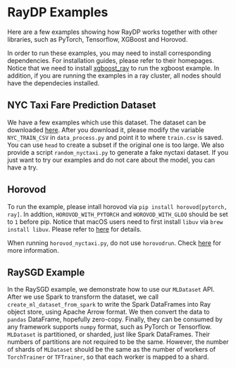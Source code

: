 # RayDP Examples
Here are a few examples showing how RayDP works together with other libraries, such as PyTorch, Tensorflow, XGBoost and Horovod. 

In order to run these examples, you may need to install corresponding dependencies. For installation guides, please refer to their homepages. Notice that we need to install [xgboost_ray](https://github.com/ray-project/xgboost_ray) to run the xgboost example. In addition, if you are running the examples in a ray cluster, all nodes should have the dependecies installed.

## NYC Taxi Fare Prediction Dataset
We have a few examples which use this dataset. The dataset can be downloaded [here](https://www.kaggle.com/c/new-york-city-taxi-fare-prediction/data). After you download it, please modify the variable `NYC_TRAIN_CSV` in `data_process.py` and point it to where `train.csv` is saved. You can use `head` to create a subset if the original one is too large. We also provide a script `random_nyctaxi.py` to generate a fake nyctaxi dataset. If you just want to try our examples and do not care about the model, you can have a try.

## Horovod
To run the example, please intall horovod via `pip install horovod[pytorch, ray]`. In addtion, `HOROVOD_WITH_PYTORCH` and `HOROVOD_WITH_GLOO` should be set to `1` before pip. Notice that macOS users need to first install `libuv` via `brew install libuv`. Please refer to [here](https://horovod.readthedocs.io/en/stable/install_include.html) for details.

When running `horovod_nyctaxi.py`, do not use `horovodrun`. Check [here](https://horovod.readthedocs.io/en/stable/ray_include.html) for more information. 

## RaySGD Example
In the RaySGD example, we demonstrate how to use our `MLDataset` API. After we use Spark to transform the dataset, we call `create_ml_dataset_from_spark` to write the Spark DataFrames into Ray object store, using Apache Arrow format. We then convert the data to `pandas` DataFrame, hopefully zero-copy. Finally, they can be consumed by any framework supports `numpy` format, such as PyTorch or Tensorflow. `MLDataset` is partitioned, or sharded, just like Spark DataFrames. Their numbers of partitions are not required to be the same. However, the number of shards of `MLDataset` should be the same as the number of workers of `TorchTrainer` or `TFTrainer`, so that each worker is mapped to a shard.
